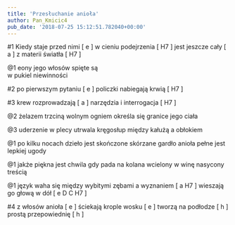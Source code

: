 ```yaml
---
title: 'Przesłuchanie anioła'
author: Pan_Kmicic4
pub_date: '2018-07-25 15:12:51.782040+00:00'
---
```


#1
Kiedy staje przed nimi [ e ]
w cieniu podejrzenia [ H7 ]
jest jeszcze cały [ a ]
z materii światła [ H7 ]

@1
eony jego włosów
spięte są  
w pukiel
niewinności

#2
po pierwszym pytaniu [ e ]
policzki nabiegają krwią [ H7 ]

#3
krew rozprowadzają [ a ]
narzędzia i interrogacja [ H7 ]

@2
żelazem trzciną wolnym ogniem
określa się granice jego ciała

@3
uderzenie w plecy utrwala kręgosłup
między kałużą a obłokiem

@1
po kilku nocach
dzieło jest skończone
skórzane gardło anioła
pełne jest lepkiej ugody

@1
jakże piękna jest chwila
gdy pada na kolana
wcielony w winę
nasycony treścią

@1
język waha się
między wybitymi zębami
a wyznaniem [ a H7 ]
wieszają go głową w dół [ e D C H7 ]

#4
z włosów anioła [ e ]
ściekają krople wosku [ e ]
tworzą na podłodze [ h ]
prostą przepowiednię [ h ]